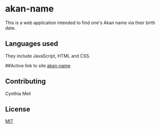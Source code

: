 # akan-name
This is a web application intended to find one's Akan name via their birth date.

## Languages used
They include JavaScript, HTML and CSS.

##Active link to site
[akan-name](https://meli70.github.io/akan-name/)

## Contributing
Cynthia Meli

## License
[MIT](https://choosealicense.com/licenses/mit/)
